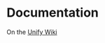 Documentation
====================

On the [Unify Wiki](http://wiki.unity3d.com/index.php/SerializableDictionary)
